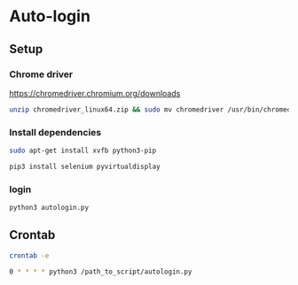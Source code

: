 # Auto-login

## Setup
### Chrome driver
https://chromedriver.chromium.org/downloads

```bash
unzip chromedriver_linux64.zip && sudo mv chromedriver /usr/bin/chromedriver && sudo chown root:root /usr/bin/chromedriver && sudo chmod +x /usr/bin/chromedriver && rm chromedriver_linux64.zip
```
### Install dependencies
```bash
sudo apt-get install xvfb python3-pip
```
```bash
pip3 install selenium pyvirtualdisplay
```

### login
```bash
python3 autologin.py
```


## Crontab
```bash
crontab -e
```

```bash
0 * * * * python3 /path_to_script/autologin.py 
```

